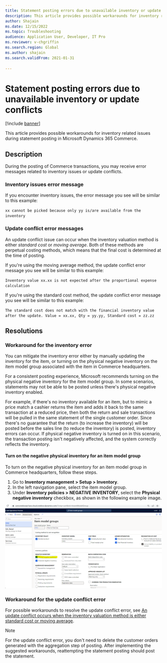 ```yaml
---
title: Statement posting errors due to unavailable inventory or update conflicts
description: This article provides possible workarounds for inventory related issues during statement posting in Microsoft Dynamics 365 Commerce.
author: Shajain
ms.date: 12/15/2022
ms.topic: Troubleshooting
audience: Application User, Developer, IT Pro
ms.reviewer: v-chgriffin
ms.search.region: Global
ms.author: shajain
ms.search.validFrom: 2021-01-31

---
```


# Statement posting errors due to unavailable inventory or update conflicts

[!include [banner](../../includes/banner.md)]

This article provides possible workarounds for inventory related issues during statement posting in Microsoft Dynamics 365 Commerce.

## Description

During the posting of Commerce transactions, you may receive error messages related to inventory issues or update conflicts. 

### Inventory issues error message

If you encounter inventory issues, the error message you see will be similar to this example:

`xx cannot be picked because only yy is/are available from the inventory`

### Update conflict error messages

An update conflict issue can occur when the inventory valuation method is either *standard cost* or *moving average*. Both of these methods are perpetual costing methods, which means that the final cost is determined at the time of posting.

If you're using the moving average method, the update conflict error message you see will be similar to this example:

`Inventory value xx.xx is not expected after the proportional expense calculation`

If you're using the standard cost method, the update conflict error message you see will be similar to this example:

`The standard cost does not match with the financial inventory value after the update. Value = xx.xx, Qty = yy.yy, Standard cost = zz.zz`

## Resolutions

### Workaround for the inventory error

You can mitigate the inventory error either by manually updating the inventory for the item, or turning on the physical negative inventory on the item model group associated with the item in Commerce headquarters.

For a consistent posting experience, Microsoft recommends turning on the physical negative inventory for the item model group. In some scenarios, statements may not be able to be posted unless there's physical negative inventory enabled. 

For example, if there's no inventory available for an item, but to mimic a price match a cashier returns the item and adds it back to the same transaction at a reduced price, then both the return and sale transactions will be pulled in the same statement of the single customer order. Since there's no guarantee that the return (to increase the inventory) will be posted before the sales line (to reduce the inventory) is posted, inventory errors can occur. If physical negative inventory is turned on in this scenario, the transaction posting isn't negatively affected, and the system correctly reflects the inventory.

#### Turn on the negative physical inventory for an item model group

To turn on the negative physical inventory for an item model group in Commerce headquarters, follow these steps.

1. Go to **Inventory management \> Setup \> Inventory**.
1. In the left navigation pane, select the item model group. 
1. Under **Inventory policies \> NEGATIVE INVENTORY**, select the **Physical negative inventory** checkbox, as shown in the following example image. 
 
![Enable physical negative inventory](./media/Physical_Negative_Inventory.png)
 
### Workaround for the update conflict error

For possible workarounds to resolve the update conflict error, see [An update conflict occurs when the inventory valuation method is either standard cost or moving average](/troubleshoot/dynamics-365/supply-chain/costing/update-conflict-standard-cost-moving-average-inventory-valuation).

> [!NOTE]
> For the update conflict error, you don't need to delete the customer orders generated with the aggregation step of posting. After implementing the suggested workarounds, reattempting the statement posting should post the statement.


